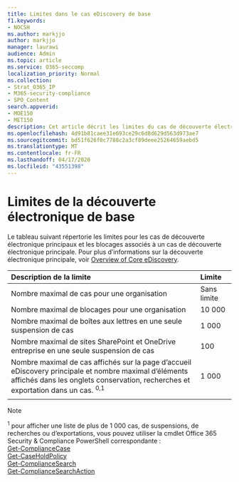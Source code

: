```yaml
---
title: Limites dans le cas eDiscovery de base
f1.keywords:
- NOCSH
ms.author: markjjo
author: markjjo
manager: laurawi
audience: Admin
ms.topic: article
ms.service: O365-seccomp
localization_priority: Normal
ms.collection:
- Strat_O365_IP
- M365-security-compliance
- SPO_Content
search.appverid:
- MOE150
- MET150
description: Cet article décrit les limites du cas de découverte électronique de base dans Microsoft 365.
ms.openlocfilehash: 4d91b81caee31e693ce29c6d8d629d563d973ae7
ms.sourcegitcommit: bd51f626f0c7788c2a3cf89deee25264659aebd5
ms.translationtype: MT
ms.contentlocale: fr-FR
ms.lasthandoff: 04/17/2020
ms.locfileid: "43551398"
---
```

# <a name="limits-in-core-ediscovery"></a>Limites de la découverte électronique de base

Le tableau suivant répertorie les limites pour les cas de découverte électronique principaux et les blocages associés à un cas de découverte électronique principale. Pour plus d’informations sur la découverte électronique principale, voir [Overview of Core eDiscovery](ediscovery-cases.md).
    
  |**Description de la limite**|**Limite**|
  |:-----|:-----|
  |Nombre maximal de cas pour une organisation  <br/> |Sans limite  <br/> |
  |Nombre maximal de blocages pour une organisation  <br/> |10 000  <br/> |
  |Nombre maximal de boîtes aux lettres en une seule suspension de cas  <br/> |1 000  <br/> |
  |Nombre maximal de sites SharePoint et OneDrive entreprise en une seule suspension de cas  <br/> |100  <br/> |
  |Nombre maximal de cas affichés sur la page d’accueil eDiscovery principale et nombre maximal d’éléments affichés dans les onglets conservation, recherches et exportation dans un cas. <sup>0,1</sup> |1 000|
  |||

   > [!NOTE]
   > <sup>1</sup> pour afficher une liste de plus de 1 000 cas, de suspensions, de recherches ou d’exportations, vous pouvez utiliser la cmdlet Office 365 Security & Compliance PowerShell correspondante :<br/> [Get-ComplianceCase](https://docs.microsoft.com/powershell/module/exchange/policy-and-compliance-ediscovery/get-compliancecase) <br/> [Get-CaseHoldPolicy](https://docs.microsoft.com/powershell/module/exchange/policy-and-compliance-ediscovery/get-caseholdpolicy)<br/> [Get-ComplianceSearch](https://docs.microsoft.com/powershell/module/exchange/policy-and-compliance-content-search/get-compliancesearch)<br/> [Get-ComplianceSearchAction](https://docs.microsoft.com/powershell/module/exchange/policy-and-compliance-content-search/get-compliancesearchaction)
